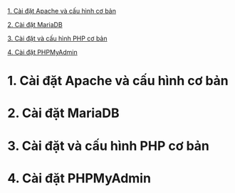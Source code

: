 [1. Cài đặt Apache và cấu hình cơ bản](#apache)

[2. Cài đặt MariaDB](#mariadb)

[3. Cài đặt và cấu hình PHP cơ bản](#php)

[4. Cài đặt PHPMyAdmin](#phpmyadmin)

<a name="apache"></a>
# 1. Cài đặt Apache và cấu hình cơ bản

<a name="mariadb"></a>
# 2. Cài đặt MariaDB

<a name="php"></a>
# 3. Cài đặt và cấu hình PHP cơ bản

<a name="phpmyadmin"></a>
# 4. Cài đặt PHPMyAdmin

